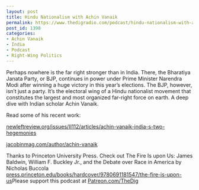 ```yaml
---
layout: post
title: Hindu Nationalism with Achin Vanaik
permalink: https://www.thedigradio.com/podcast/hindu-nationalism-with-achin-vanaik/index.html
post_id: 1398
categories: 
- Achin Vanaik
- India
- Podcast
- Right-Wing Politics
---
```


Perhaps nowhere is the far right stronger than in India. There, the Bharatiya Janata Party, or BJP, continues in power under Prime Minister Narendra Modi after winning a huge victory in this year’s elections. The BJP, however, isn’t just a party. It’s the electoral wing of a Hindu nationalist movement that constitutes the largest and most organized far-right force on earth. A deep dive with Indian scholar Achin Vanaik.

Read some of his recent work:


[newleftreview.org/issues/II112/articles/achin-vanaik-india-s-two-hegemonies](http://newleftreview.org/issues/II112/articles/achin-vanaik-india-s-two-hegemonies)


[jacobinmag.com/author/achin-vanaik](http://jacobinmag.com/author/achin-vanaik)

Thanks to Princeton University Press. Check out The Fire Is upon Us: James Baldwin, William F. Buckley Jr., and the Debate over Race in America by Nicholas Buccola 
[press.princeton.edu/books/hardcover/9780691181547/the-fire-is-upon-us](http://press.princeton.edu/books/hardcover/9780691181547/the-fire-is-upon-us)Please support this podcast at 
[Patreon.com/TheDig](http://Patreon.com/TheDig)